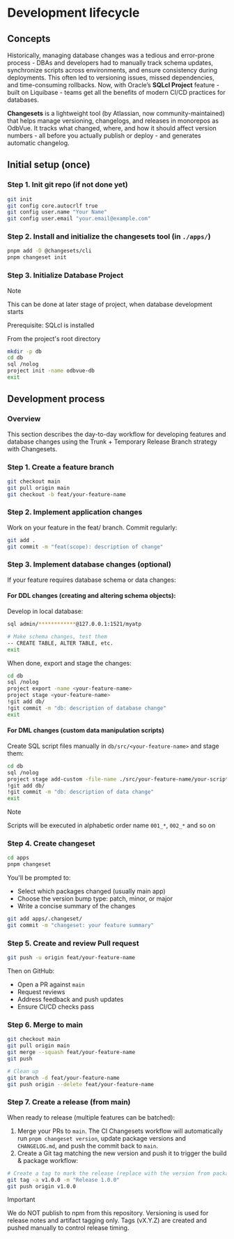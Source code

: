 # Development lifecycle

## Concepts

Historically, managing database changes was a tedious and error-prone process - DBAs and developers had to manually track schema updates, synchronize scripts across environments, and ensure consistency during deployments. This often led to versioning issues, missed dependencies, and time-consuming rollbacks. Now, with Oracle’s **SQLcl Project** feature - built on Liquibase - teams get all the benefits of modern CI/CD practices for databases.

**Changesets** is a lightweight tool (by Atlassian, now community-maintained) that helps manage versioning, changelogs, and releases in monorepos as OdbVue. It tracks what changed, where, and how it should affect version numbers - all before you actually publish or deploy - and generates automatic changelog.

## Initial setup (once)

### Step 1. Init git repo (if not done yet)

```bash
git init
git config core.autocrlf true
git config user.name "Your Name"
git config user.email "your.email@example.com"
```

### Step 2. Install and initialize the changesets tool (in `./apps/`)

```bash
pnpm add -D @changesets/cli
pnpm changeset init
```

### Step 3. Initialize Database Project

> [!NOTE]
> This can be done at later stage of project, when database development starts
>
> Prerequisite: SQLcl is installed

From the project's root directory

```bash
mkdir -p db
cd db
sql /nolog
project init -name odbvue-db
exit
```

## Development process

### Overview

This section describes the day-to-day workflow for developing features and database changes using the Trunk + Temporary Release Branch strategy with Changesets.

### Step 1. Create a feature branch

```bash
git checkout main
git pull origin main
git checkout -b feat/your-feature-name
```

### Step 2. Implement application changes

Work on your feature in the feat/ branch. Commit regularly:

```bash
git add .
git commit -m "feat(scope): description of change"
```

### Step 3. Implement database changes (optional)

If your feature requires database schema or data changes:

#### For DDL changes (creating and altering schema objects):

Develop in local database:

```bash
sql admin/************@127.0.0.1:1521/myatp

# Make schema changes, test them
-- CREATE TABLE, ALTER TABLE, etc.
exit
```

When done, export and stage the changes:

```bash
cd db
sql /nolog
project export -name <your-feature-name>
project stage <your-feature-name>
!git add db/
!git commit -m "db: description of database change"
exit
```

#### For DML changes (custom data manipulation scripts)

Create SQL script files manually in `db/src/<your-feature-name>` and stage them:

```bash
cd db
sql /nolog
project stage add-custom -file-name ./src/your-feature-name/your-script-name.sql
!git add db/
!git commit -m "db: description of data change"
exit
```

> [!NOTE]
> Scripts will be executed in alphabetic order name `001_*`, `002_*` and so on

### Step 4. Create changeset

```bash
cd apps
pnpm changeset
```

You'll be prompted to:

- Select which packages changed (usually main app)
- Choose the version bump type: patch, minor, or major
- Write a concise summary of the changes

```bash
git add apps/.changeset/
git commit -m "changeset: your feature summary"
```

### Step 5. Create and review Pull request

```bash
git push -u origin feat/your-feature-name
```

Then on GitHub:

- Open a PR against `main`
- Request reviews
- Address feedback and push updates
- Ensure CI/CD checks pass

### Step 6. Merge to main

```bash
git checkout main
git pull origin main
git merge --squash feat/your-feature-name
git push

# Clean up
git branch -d feat/your-feature-name
git push origin --delete feat/your-feature-name
```

### Step 7. Create a release (from main)

When ready to release (multiple features can be batched):

1. Merge your PRs to `main`. The CI Changesets workflow will automatically run `pnpm changeset version`, update package versions and `CHANGELOG.md`, and push the commit back to `main`.
2. Create a Git tag matching the new version and push it to trigger the build & package workflow:

```bash
# Create a tag to mark the release (replace with the version from package.json)
git tag -a v1.0.0 -m "Release 1.0.0"
git push origin v1.0.0
```

> [!IMPORTANT]
> We do NOT publish to npm from this repository. Versioning is used for release notes and artifact tagging only. Tags (vX.Y.Z) are created and pushed manually to control release timing.